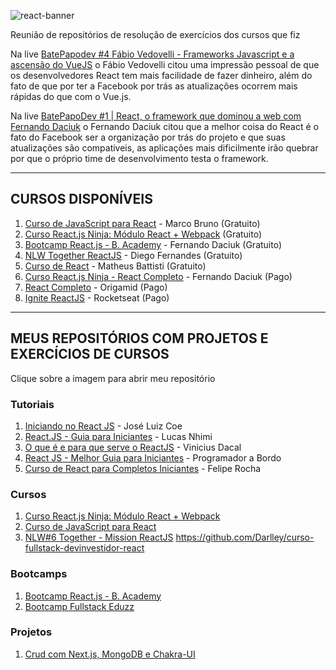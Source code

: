 ![react-banner](https://user-images.githubusercontent.com/37590954/130167113-36f7cc8d-fe67-4bb6-9b11-f9aab3387cf0.jpeg)

Reunião de repositórios de resolução de exercícios dos cursos que fiz

Na live [BatePapodev #4 Fábio Vedovelli - Frameworks Javascript e a ascensão do VueJS](https://www.youtube.com/watch?v=3t08FlpxARI) o Fábio Vedovelli citou uma impressão pessoal de que os desenvolvedores React tem mais facilidade de fazer dinheiro, além do fato de que por ter a Facebook por trás as atualizações ocorrem mais rápidas do que com o Vue.js.

Na live [BatePapoDev #1 | React, o framework que dominou a web com Fernando Daciuk](https://youtu.be/Fh6vnBTdKvE?t=683) o Fernando Daciuk citou que a melhor coisa do React é o fato do Facebook ser a organização por trás do projeto e que suas atualizações são compativeis, as aplicações mais dificilmente irão quebrar por que o próprio time de desenvolvimento testa o framework.

---
## CURSOS DISPONÍVEIS

1. [Curso de JavaScript para React](https://www.youtube.com/playlist?list=PLirko8T4cEmzWZVn_ZKQbfDOuCnSZJ4va) - Marco Bruno (Gratuito)
1. [Curso React.js Ninja: Módulo React + Webpack](https://www.udemy.com/course/reactjs-ninja-modulo-react-webpack/) (Gratuito)
1. [Bootcamp React.js - B. Academy](https://fdaciuk.notion.site/Bootcamp-React-js-B-Academy-04beed6c0dda4b79a28709b0f4cf6042) - Fernando Daciuk (Gratuito)
1. [NLW Together ReactJS](https://app.rocketseat.com.br/node/mission-react-js) - Diego Fernandes (Gratuito)
1. [Curso de React](https://www.youtube.com/playlist?list=PLnDvRpP8BneyVA0SZ2okm-QBojomniQVO) - Matheus Battisti (Gratuito)
1. [Curso React.js Ninja - React Completo](https://www.udemy.com/course/curso-reactjs-ninja/) - Fernando Daciuk (Pago)
1. [React Completo](https://www.origamid.com/curso/react-completo/) - Origamid (Pago)
1. [Ignite ReactJS](https://rocketseat.com.br/ignite) - Rocketseat (Pago)

---

## MEUS REPOSITÓRIOS COM PROJETOS E EXERCÍCIOS DE CURSOS
Clique sobre a imagem para abrir meu repositório

### Tutoriais 
1. [Iniciando no React JS](https://github.com/Darlley/ReactJS/tree/main/tutorial-jose-luiz-coe) - José Luiz Coe
1. [React.JS - Guia para Iniciantes](https://github.com/Darlley/ReactJS/tree/main/tutorial-lucas-nhimi) - Lucas Nhimi
1. [O que é e para que serve o ReactJS](https://github.com/Darlley/ReactJS/tree/main/tutorial-vinicius-dacal) - Vinicius Dacal
1. [React JS - Melhor Guia para Iniciantes](https://github.com/Darlley/ReactJS/tree/main/tutorial-ayrton-teshima) - Programador a Bordo
1. [Curso de React para Completos Iniciantes](https://github.com/Darlley/ReactJS/tree/main/tutorial-felipe-rocha) - Felipe Rocha

### Cursos
1. [Curso React.js Ninja: Módulo React + Webpack](https://github.com/Darlley/ReactJS/tree/main/react-ninja-webpack)
1. [Curso de JavaScript para React](https://github.com/Darlley/CollabCode/tree/main/matching-game)
1. [NLW#6 Together - Mission ReactJS](https://github.com/Darlley/letmeask-vite)
https://github.com/Darlley/curso-fullstack-devinvestidor-react

### Bootcamps
1. [Bootcamp React.js - B. Academy](https://github.com/Darlley/Bootcamp-React)
1. [Bootcamp Fullstack Eduzz](https://github.com/Darlley/digital-innovation-one/tree/main/bootcamp-Eduzz-Fullstack-Developer)

### Projetos
1. [Crud com Next.js, MongoDB e Chakra-UI](https://github.com/Darlley/crud-next-mongodb-chakraui)
